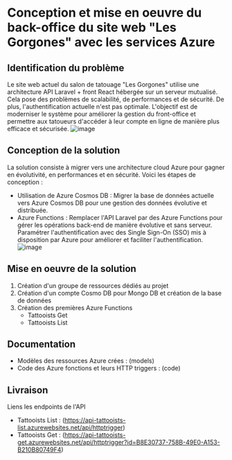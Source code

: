# Conception et mise en oeuvre du back-office du site web "Les Gorgones" avec les services Azure

## Identification du problème

Le site web actuel du salon de tatouage "Les Gorgones" utilise une architecture API Laravel + front React hébergée sur un serveur mutualisé. Cela pose des problèmes de scalabilité, de performances et de sécurité. De plus, l'authentification actuelle n'est pas optimale. L'objectif est de moderniser le système pour améliorer la gestion du front-office et permettre aux tatoueurs d'accéder à leur compte en ligne de manière plus efficace et sécurisée.
![image](https://github.com/Pauline-Mdt/hitema_serverless/assets/84323735/89fffb99-d95e-4cde-bdad-f53db552dfd2)

## Conception de la solution

La solution consiste à migrer vers une architecture cloud Azure pour gagner en évolutivité, en performances et en sécurité. Voici les étapes de conception :

- Utilisation de Azure Cosmos DB : Migrer la base de données actuelle vers Azure Cosmos DB pour une gestion des données évolutive et distribuée.
- Azure Functions : Remplacer l'API Laravel par des Azure Functions pour gérer les opérations back-end de manière évolutive et sans serveur. Paramétrer l'authentification avec des Single Sign-On (SSO) mis à disposition par Azure pour améliorer et faciliter l'authentification.
![image](https://github.com/Pauline-Mdt/hitema_serverless/assets/84323735/ac1546ac-39ac-48d0-907a-6b36260de380)

## Mise en oeuvre de la solution

1. Création d'un groupe de ressources dédiés au projet
2. Création d'un compte Cosmo DB pour Mongo DB et création de la base de données
3. Création des premières Azure Functions
	- Tattooists Get
	- Tattooists List

## Documentation

- Modèles des ressources Azure crées : (models)
- Code des Azure fonctions et leurs HTTP triggers : (code) 

## Livraison

Liens les endpoints de l'API 
- Tattooists List : (https://api-tattooists-list.azurewebsites.net/api/httptrigger)
- Tattooists Get : (https://api-tattooists-get.azurewebsites.net/api/httptrigger?id=B8E30737-758B-49E0-A153-B210B80749F4)
